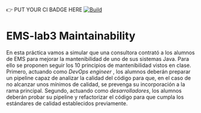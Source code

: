 :point_right: PUT YOUR CI BADGE HERE
[![Build](https://github.com/ETSISI-EMS/ems2025-lab-3-mantenibilidad-equipo_adrianluengo/actions/workflows/main.yml/badge.svg)](https://github.com/ETSISI-EMS/ems2025-lab-3-mantenibilidad-equipo_adrianluengo/actions/workflows/main.yml)
# EMS-lab3 Maintainability

En esta práctica vamos a simular que una consultora contrató a los alumnos de EMS para mejorar la mantenibilidad de uno de sus sistemas Java. Para ello se proponen seguir los 10 principios de mantenibilidad vistos en clase. Primero, actuando como *DevOps engineer* , los alumnos deberán preparar un pipeline capaz de analizar la calidad del código para que, en el caso de no alcanzar unos mínimos de calidad, se prevenga su incorporación a la rama principal. Segundo, actuando como *desarrolladores*, los alumnos deberán probar su pipeline y refactorizar el código para que cumpla los estándares de calidad establecidos previamente. 
